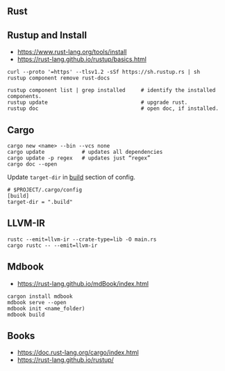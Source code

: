 ## Rust

## Rustup and Install

- https://www.rust-lang.org/tools/install
- https://rust-lang.github.io/rustup/basics.html

```
curl --proto '=https' --tlsv1.2 -sSf https://sh.rustup.rs | sh
rustup component remove rust-docs

rustup component list | grep installed     # identify the installed components.
rustup update                              # upgrade rust.
rustup doc                                 # open doc, if installed.
```

## Cargo

```
cargo new <name> --bin --vcs none
cargo update            # updates all dependencies
cargo update -p regex   # updates just “regex”
cargo doc --open
```

Update `target-dir` in
[build](https://doc.rust-lang.org/cargo/reference/config.html) section of
config.
```
# $PROJECT/.cargo/config
[build]
target-dir = ".build"
```


## LLVM-IR

```
rustc --emit=llvm-ir --crate-type=lib -O main.rs
cargo rustc -- --emit=llvm-ir
```

## Mdbook

- https://rust-lang.github.io/mdBook/index.html

```
cargon install mdbook
mdbook serve --open
mdbook init <name_folder)
mdbook build
```

## Books
- https://doc.rust-lang.org/cargo/index.html
- https://rust-lang.github.io/rustup/
